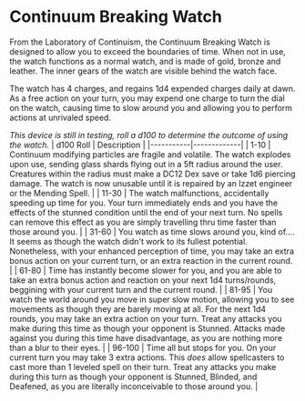 # Continuum Breaking Watch

From the Laboratory of Continuism, the Continuum Breaking Watch is designed to allow you to exceed the boundaries of time. When not in use, the watch functions as a normal watch, and is made of gold, bronze and leather. The inner gears of the watch are visible behind the watch face.

The watch has 4 charges, and regains 1d4 expended charges daily at dawn. As a free action on your turn, you may expend one charge to turn the dial on the watch, causing time to slow around you and allowing you to perform actions at unrivaled speed.

*This device is still in testing, roll a d100 to determine the outcome of using the watch.*
| d100 Roll | Description |
|-----------|-------------|
| 1-10 | Continuum modifying particles are fragile and volatile. The watch explodes upon use, sending glass shards flying out in a 5ft radius around the user. Creatures within the radius must make a DC12 Dex save or take 1d6 piercing damage. The watch is now unusable until it is repaired by an Izzet engineer or the Mending Spell. |
| 11-30 | The watch malfunctions, accidentally speeding up time for you. Your turn immediately ends and you have the effects of the stunned condition until the end of your next turn. No spells can remove this effect as you are simply travelling thru time faster than those around you. |
| 31-60 | You watch as time slows around you, kind of.... It seems as though the watch didn't work to its fullest potential. Nonetheless, with your enhanced perception of time, you may take an extra bonus action on your current turn, or an extra reaction in the current round. |
| 61-80 | Time has instantly become slower for you, and you are able to take an extra bonus action and reaction on your next 1d4 turns/rounds, beggining with your current turn and the current round. |
| 81-95 | You watch the world around you move in super slow motion, allowing you to see movements as though they are barely moving at all. For the next 1d4 rounds, you may take an extra action on your turn. Treat any attacks you make during this time as though your opponent is Stunned. Attacks made against you during this time have disadvantage, as you are nothing more than a blur to their eyes. |
| 96-100 | Time all but stops for you. On your current turn you may take 3 extra actions. This *does* allow spellcasters to cast more than 1 leveled spell on their turn. Treat any attacks you make during this turn as though your opponent is Stunned, Blinded, and Deafened, as you are literally inconceivable to those around you. |
